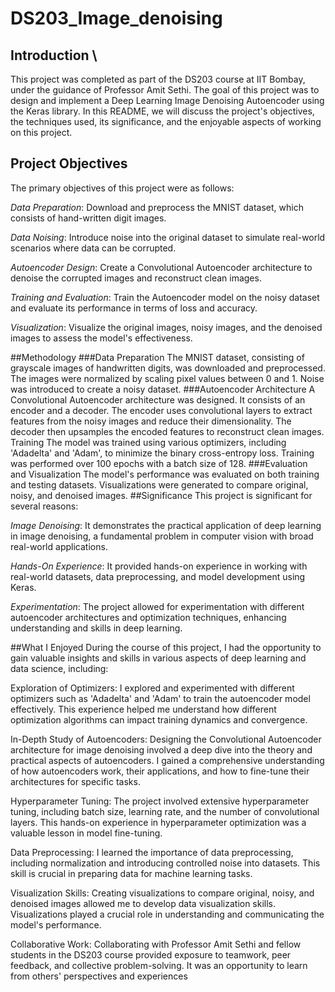 # DS203_Image_denoising
## Introduction \\

This project was completed as part of the DS203 course at IIT Bombay, under the guidance of Professor Amit Sethi. The goal of this project was to design and implement a Deep Learning Image Denoising Autoencoder using the Keras library. In this README, we will discuss the project's objectives, the techniques used, its significance, and the enjoyable aspects of working on this project.

## Project Objectives
The primary objectives of this project were as follows:

*Data Preparation*: Download and preprocess the MNIST dataset, which consists of hand-written digit images.

*Data Noising*: Introduce noise into the original dataset to simulate real-world scenarios where data can be corrupted.

*Autoencoder Design*: Create a Convolutional Autoencoder architecture to denoise the corrupted images and reconstruct clean images.

*Training and Evaluation*: Train the Autoencoder model on the noisy dataset and evaluate its performance in terms of loss and accuracy.

*Visualization*: Visualize the original images, noisy images, and the denoised images to assess the model's effectiveness.

##Methodology
###Data Preparation
The MNIST dataset, consisting of grayscale images of handwritten digits, was downloaded and preprocessed.
The images were normalized by scaling pixel values between 0 and 1.
Noise was introduced to create a noisy dataset.
###Autoencoder Architecture
A Convolutional Autoencoder architecture was designed. It consists of an encoder and a decoder.
The encoder uses convolutional layers to extract features from the noisy images and reduce their dimensionality.
The decoder then upsamples the encoded features to reconstruct clean images.
Training
The model was trained using various optimizers, including 'Adadelta' and 'Adam', to minimize the binary cross-entropy loss.
Training was performed over 100 epochs with a batch size of 128.
###Evaluation and Visualization
The model's performance was evaluated on both training and testing datasets.
Visualizations were generated to compare original, noisy, and denoised images.
##Significance
This project is significant for several reasons:

*Image Denoising*: It demonstrates the practical application of deep learning in image denoising, a fundamental problem in computer vision with broad real-world applications.

*Hands-On Experience*: It provided hands-on experience in working with real-world datasets, data preprocessing, and model development using Keras.

*Experimentation*: The project allowed for experimentation with different autoencoder architectures and optimization techniques, enhancing understanding and skills in deep learning.

##What I Enjoyed
During the course of this project, I had the opportunity to gain valuable insights and skills in various aspects of deep learning and data science, including:

Exploration of Optimizers: I explored and experimented with different optimizers such as 'Adadelta' and 'Adam' to train the autoencoder model effectively. This experience helped me understand how different optimization algorithms can impact training dynamics and convergence.

In-Depth Study of Autoencoders: Designing the Convolutional Autoencoder architecture for image denoising involved a deep dive into the theory and practical aspects of autoencoders. I gained a comprehensive understanding of how autoencoders work, their applications, and how to fine-tune their architectures for specific tasks.

Hyperparameter Tuning: The project involved extensive hyperparameter tuning, including batch size, learning rate, and the number of convolutional layers. This hands-on experience in hyperparameter optimization was a valuable lesson in model fine-tuning.

Data Preprocessing: I learned the importance of data preprocessing, including normalization and introducing controlled noise into datasets. This skill is crucial in preparing data for machine learning tasks.

Visualization Skills: Creating visualizations to compare original, noisy, and denoised images allowed me to develop data visualization skills. Visualizations played a crucial role in understanding and communicating the model's performance.

Collaborative Work: Collaborating with Professor Amit Sethi and fellow students in the DS203 course provided exposure to teamwork, peer feedback, and collective problem-solving. It was an opportunity to learn from others' perspectives and experiences

